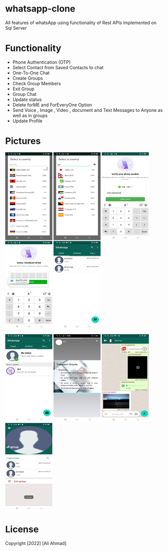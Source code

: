 # whatsapp-clone
All features of whatsApp using functionality of Rest APIs implemented on Sql Server 

# Functionality
- Phone Authentication (OTP)
- Select Contact from Saved Contacts to chat
- One-To-One Chat
- Create Groups
- Check Group Members
- Exit Group
- Group Chat
- Update status
- Delete forME and ForEveryOne Option
- Send Voice , Image , Video , document and Text Messages to Anyone as well as in groups
- Update Profile



# Pictures
<p float="left">
<img src="https://github.com/aliahmad39/whatsapp-clone/blob/main/art/Screenshot_20220114_130734.jpg" width="150" height="280">
<img src="https://github.com/aliahmad39/whatsapp-clone/blob/main/art/Screenshot_20220114_130743.jpg" width="150" height="280">
  <img src="https://github.com/aliahmad39/whatsapp-clone/blob/main/art/Screenshot_20220114_130805.jpg" width="150" height="280">
<img src="https://github.com/aliahmad39/whatsapp-clone/blob/main/art/Screenshot_20220114_130904.jpg" width="150" height="280">
  <img src="https://github.com/aliahmad39/whatsapp-clone/blob/main/art/Screenshot_20220114_125218.jpg" width="150" height="280">
</p>


<p float="left">
<img src="https://github.com/aliahmad39/whatsapp-clone/blob/main/art/Screenshot_20220114_125225.jpg" width="150" height="280">
  <img src="https://github.com/aliahmad39/whatsapp-clone/blob/main/art/Screenshot_20220114_132028.jpg" width="150" height="280">
  <img src="https://github.com/aliahmad39/whatsapp-clone/blob/main/art/Screenshot_20220114_125418.jpg" width="150" height="280">
<img src="https://github.com/aliahmad39/whatsapp-clone/blob/main/art/Screenshot_20220114_125453.jpg" width="150" height="280">
</p>





# License
Copyright [2022] [Ali Ahmad]






